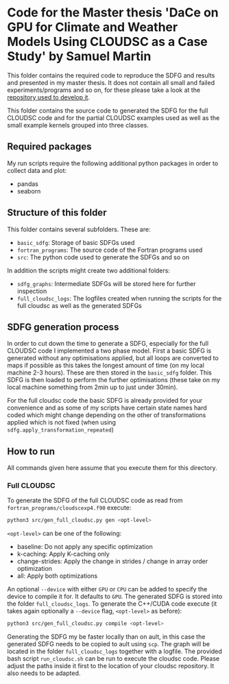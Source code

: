 # Code for the Master thesis 'DaCe on GPU for Climate and Weather Models Using CLOUDSC as a Case Study' by Samuel Martin

This folder contains the required code to reproduce the SDFG and results and presented in my master thesis. It does not
contain all small and failed experiments/programs and so on, for these please take a look at the 
[repository used to develop it](https://github.com/Sajohn-CH/dace/tree/thesis_playground).

This folder contains the source code to generated the SDFG for the full CLOUDSC code and for the partial CLOUDSC
examples used as well as the small example kernels grouped into three classes.

## Required packages
My run scripts require the following additional python packages in order to collect data and plot:

- pandas
- seaborn

## Structure of this folder
This folder contains several subfolders. These are:

- `basic_sdfg`: Storage of basic SDFGs used
- `fortran_programs`: The source code of the Fortran programs used
- `src`: The python code used to generate the SDFGs and so on

In addition the scripts might create two additional folders:
- `sdfg_graphs`: Intermediate SDFGs will be stored here for further inspection
- `full_cloudsc_logs`: The logfiles created when running the scripts for the full cloudsc as well as the generated SDFGs

## SDFG generation process
In order to cut down the time to generate a SDFG, especially for the full CLOUDSC code I implemented a two phase model.
First a basic SDFG is generated without any optimisations applied, but all loops are converted to maps if possible as
this takes the longest amount of time (on my local machine 2-3 hours). These are then stored in the `basic_sdfg` folder.
This SDFG is then loaded to perform the further optimisations (these take on my local machine something from 2min up to
just under 30min). 

For the full cloudsc code the basic SDFG is already provided for your convenience and as some of my scripts have certain
state names hard coded which might change depending on the other of transformations applied which is not fixed (when
using `sdfg.apply_transformation_repeated`)

## How to run
All commands given here assume that you execute them for this directory.

### Full CLOUDSC

To generate the SDFG of the full CLOUDSC code as read from `fortran_programs/cloudscexp4.f90` execute:
```bash
python3 src/gen_full_cloudsc.py gen <opt-level>
```
`<opt-level>` can be one of the following:

- baseline: Do not apply any specific optimization
- k-caching: Apply K-caching only
- change-strides: Apply the change in strides / change in array order optimization
- all: Apply both optimizations

An optional `--device` with either `GPU` or `CPU` can be added to specify the device to compile it for. It defaults to
`GPU`. The generated SDFG is stored into the folder `full_cloudsc_logs`. To generate the C++/CUDA code execute (it takes
again optionally a `--device` flag, `<opt-level>` as before):
```bash
python3 src/gen_full_cloudsc.py compile <opt-level>
```

Generating the SDFG my be faster locally than on ault, in this case the generated SDFG needs to be copied to ault using
`scp`. The graph will be located in the folder `full_cloudsc_logs` together with a logfile. The provided bash script
`run_cloudsc.sh` can be run to execute the cloudsc code. Please adjust the paths inside it first to the location of your
cloudsc repository. It also needs to be adapted.



